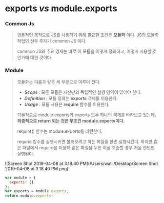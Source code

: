 # exports *vs* module.exports

### Common Js

> 범용적인 목적으로 JS를 사용하기 위해 필요한 조건은 **모듈화** 이다. JS의 모듈화 작업의 선두 주자가 common JS 이다.
>
> common JS의 주요 명세는 바로 이 모듈을 어떻게 정의하고, 어떻게 사용할 것인가에 대한 것이다.



### Module

> 모듈화는 다음과 같은 세 부분으로 이루어 진다.
>
> - ***Scope*** : 모든 모듈은 자신만의 독립적인 실행 영역이 있어야 한다.
> - ***Definition*** : 모듈 정의는 **exports** 객체를 이용한다.
> - ***Usage*** : 모듈 사용은 **require** 함수를 이용한다.
>
> 기본적으로 module.exports와 exports 모두 하나의 객체를 바라보고 있는데, **최종적으로 return 되는 것은 무조건 module.exports이다.**
>
> require() 함수는 module.exports를 리턴한다. 
>
> requrie 함수를 실행시키면 불러오려고 하는 파일을 한번 실행시킨다. 하지만 같은 파일에서 require를 이용해 같은 파일을 두번 이상 호출할 경우 처음 한번만 실행된다.

![Screen Shot 2019-04-08 at 3.18.40 PM](/Users/walli/Desktop/Screen Shot 2019-04-08 at 3.18.40 PM.png)

```js
var module = {
  exports: {}
};
var exports = module.exports;
return module.exports;
```

